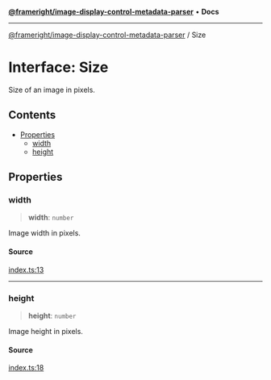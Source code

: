[**@frameright/image-display-control-metadata-parser**](../README.md) • **Docs**

***

[@frameright/image-display-control-metadata-parser](../README.md) / Size

# Interface: Size

Size of an image in pixels.

## Contents

* [Properties](#properties)
  * [width](#width)
  * [height](#height)

## Properties

### width

> **width**: `number`

Image width in pixels.

#### Source

[index.ts:13](https://github.com/Frameright/image-display-control-metadata-parser/blob/main/src/index.ts#L13)

***

### height

> **height**: `number`

Image height in pixels.

#### Source

[index.ts:18](https://github.com/Frameright/image-display-control-metadata-parser/blob/main/src/index.ts#L18)
